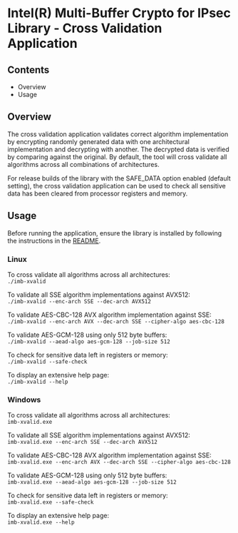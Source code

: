 # Intel(R) Multi-Buffer Crypto for IPsec Library - Cross Validation Application

## Contents

- Overview
- Usage


## Overview

The cross validation application validates correct algorithm implementation by encrypting
randomly generated data with one architectural implementation and decrypting with another.
The decrypted data is verified by comparing against the original. By default, the
tool will cross validate all algorithms across all combinations of architectures.

For release builds of the library with the SAFE_DATA option enabled (default setting),
the cross validation application can be used to check all sensitive data has been cleared
from processor registers and memory.


## Usage

Before running the application, ensure the library is installed by following the instructions
in the [README](https://github.com/intel/intel-ipsec-mb/tree/main/test#library-installation).

### Linux
To cross validate all algorithms across all architectures:  
`./imb-xvalid`  

To validate all SSE algorithm implementations against AVX512:  
`./imb-xvalid --enc-arch SSE --dec-arch AVX512`  

To validate AES-CBC-128 AVX algorithm implementation against SSE:  
`./imb-xvalid --enc-arch AVX --dec-arch SSE --cipher-algo aes-cbc-128`  

To validate AES-GCM-128 using only 512 byte buffers:  
`./imb-xvalid --aead-algo aes-gcm-128 --job-size 512`  

To check for sensitive data left in registers or memory:  
`./imb-xvalid --safe-check` 

To display an extensive help page:  
`./imb-xvalid --help`   

### Windows
To cross validate all algorithms across all architectures:  
`imb-xvalid.exe`  

To validate all SSE algorithm implementations against AVX512:  
`imb-xvalid.exe --enc-arch SSE --dec-arch AVX512`  

To validate AES-CBC-128 AVX algorithm implementation against SSE:  
`imb-xvalid.exe --enc-arch AVX --dec-arch SSE --cipher-algo aes-cbc-128`  

To validate AES-GCM-128 using only 512 byte buffers:  
`imb-xvalid.exe --aead-algo aes-gcm-128 --job-size 512`  

To check for sensitive data left in registers or memory:  
`imb-xvalid.exe --safe-check` 

To display an extensive help page:  
`imb-xvalid.exe --help`  
